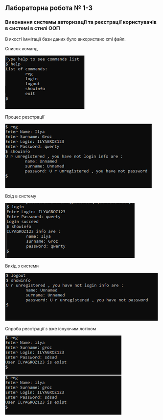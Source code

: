 ## Лабораторна робота № 1-3
### Виконання системы авторизації та реєстрації користувачів в системі в стилі ООП

В якості іммітації бази даних було використано xml файл.

Список команд

![список команд](img/help.PNG)

Процес реэстрації

![registrationi](img/reg_showinfo.PNG)

Вхід в систему

![login](img/logged_showinfo.PNG)

Вихід з системи

![logout](img/logout_showinfo.PNG)

Спроба реэстрації з вже існуючим логіном

![rereg](img/rereg.PNG)
![rereg](rereg.PNG)

